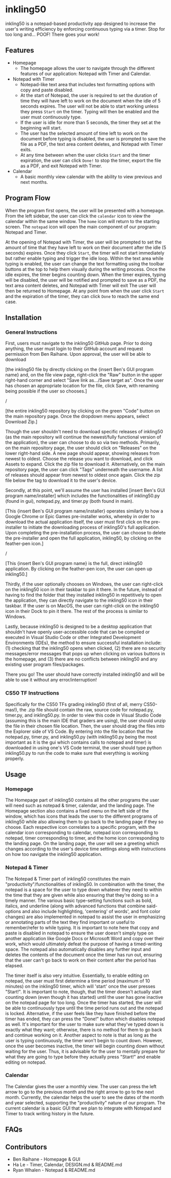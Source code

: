 # inkling50
inkling50 is a notepad-based productivity app designed to increase the user's writing efficiency by enforcing continuous typing via a timer. Stop for too long and... POOF! There goes your work! 

## Features
- Homepage
  - The homepage allows the user to navigate through the different features of our application: Notepad with Timer and Calendar.
- Notepad with Timer
  - Notepad-like text area that includes text formatting options with copy and paste disabled.
  - At the start of Notepad, the user is required to set the duration of time they will have left to work on the document when the idle of 5 seconds expires. The user will not be able to start working unless they press `Start` on the timer. Typing will then be enabled and the user must continuously type.
  - If the user is idle for more than 5 seconds, the timer they set at the beginning will start.
  - The user has the selected amount of time left to work on the document before typing is disabled, the user is prompted to save the file as a PDF, the text area content deletes, and Notepad with Timer exits.
  - At any time between when the user clicks `Start` and the timer expiration, the user can click `Done!` to stop the timer, export the file as a PDF, and exit Notepad with Timer.
- Calendar
  - A basic monthly view calendar with the ability to view previous and next months.

## Program Flow

When the program first opens, the user will be presented with a homepage. From the left sidebar, the user can click the `calendar` icon to view the calendar within the same window. The `home` icon will return to the starting screen. The `notepad` icon will open the main component of our program: Notepad and Timer.

At the opening of Notepad with Timer, the user will be prompted to set the amount of time that they have left to work on their document after the idle (5 seconds) expires. Once they click `Start`, the timer will not start immediately but rather enable typing and trigger the idle loop. Within the text area while typing is enabled, the user can change the text formatting using the toolbar buttons at the top to help them visually during the writing process. Once the idle expires, the timer begins counting down. When the timer expires, typing will be disabled, the user will be notified and prompted to save as a PDF, the text area content deletes, and Notepad with Timer will exit The user will then be returned to Homepage. At any point from when the user click `Start` and the expiration of the timer, they can click `Done` to reach the same end case.

## Installation

### General Instructions

First, users must navigate to the inkling50 GitHub page. Prior to doing anything, the user must login to their GitHub account and request permission from Ben Raihane. Upon approval, the user will be able to download 

[the inkling50 file by directly clicking on the {insert Ben's GUI program name} and, on the file view page, right-click the "Raw" button in the upper right-hand corner and select "Save link as.../Save target as". Once the user has chosen an appropriate location for the file, click Save, with renaming being possible if the user so chooses.]

/

[the entire inkling50 repository by clicking on the green "Code" button on the main repository page. Once the dropdown menu appears, select Download Zip.] 

Though the user shouldn't need to download specific releases of inkling50 (as the main repository will continue the newest/fully functional version of the application), the user can choose to do so via two methods. Primarily, on the main repository page, the user should click on "Releases" on the lower right-hand side. A new page should appear, showing releases from newest to oldest. Choose the release you want to download, and click Assets to expand. Click the zip file to download it. Alternatively, on the main repository page, the user can click "Tags" underneath the username. A list of releases should appear from newest to oldest once again. Click the zip file below the tag to download it to the user's device. 

Secondly, at this point, we'll assume the user has installed [insert Ben's GUI program name/installer] which includes the functionalities of inkling50.py (found in gui), notepad.py, and timer.py (both found in main). 

[This {insert Ben's GUI program name/installer} operates similarly to how a Google Chrome or Epic Games pre-installer works, whereby in order to download the actual application itself, the user must first click on the pre-installer to initiate the downloading process of inkling50's full application. Upon completing the pre-installation process, the user can choose to delete the pre-installer and open the full application, inkling50, by clicking on the feather-pen icon.]

/

[This {insert Ben's GUI program name} is the full, direct inkling50 application. By clicking on the feather-pen icon, the user can open up inkling50.]

Thirdly, if the user optionally chooses on Windows, the user can right-click on the inkling50 icon in their taskbar to pin it there. In the future, instead of having to find the folder that they installed inkling50 in repetitively to open the application, they can directly navigate to the inkling50 icon in their taskbar. If the user is on MacOS, the user can right-click on the inkling50 icon in their Dock to pin it there. The rest of the process is similar to Windows. 

Lastly, because inkling50 is designed to be a desktop application that shouldn't have openly user-accessible code that can be compiled or executed in Visual Studio Code or other Integrated Development Environments (IDEs), the method to ensure successful installation include: (1) checking that the inkling50 opens when clicked, (2) there are no security messages/error messages that pops up when clicking on various buttons in the homepage, and (3) there are no conflicts between inkling50 and any existing user program files/packages. 

There you go! The user should have correctly installed inkling50 and will be able to use it without any error/interruption! 

### CS50 TF Instructions

Specifically for the CS50 TFs grading inkling50 (first of all, merry CS50-mas!), the .zip file should contain the raw, source code for notepad.py, timer.py, and inkling50.py. In order to view this code in Visual Studio Code (assuming this is the main IDE that graders are using), the user should unzip the file in their chosen file location. Then, the user should drag the files into the Explorer side of VS Code. By entering into the file location that the notepad.py, timer.py, and inkling50.py (with inkling50.py being the most important as it is the gui which contains calls to notepad and timer) is downloaded in using one's VS Code terminal, the user should type python inkling50.py to run the code to make sure that everything is working properly.

## Usage

### Homepage

The Homepage part of inkling50 contains all the other programs the user will need such as notepad & timer, calendar, and the landing page. The Homepage section also contains a fixed menu on the left side of the window, which has icons that leads the user to the different programs of inkling50 while also allowing them to go back to the landing page if they so choose. Each respective icon correlates to a specific program, with the calendar icon corresponding to calendar, notepad icon corresponding to notepad, timer corresponding to timer, and the home icon corresponding to the landing page. On the landing page, the user will see a greeting which changes according to the user's device time settings along with instructions on how too navigate the inkling50 application.

### Notepad & Timer

The Notepad & Timer part of inkling50 constitutes the main "productivity"/functionalities of inkling50. In combination with the timer, the notepad is a space for the user to type down whatever they need to within the time that they are given while also ensuring that they're doing so in a timely manner. The various basic type-setting functions such as bold, italics, and underline (along with advanced functions that combine said-options and also include highlighting, 'centering' of words', and font color changes) are also implemented in notepad to assist the user in emphasizing or annotating parts of the text they find important or useful to remember/refer to while typing. It is important to note here that copy and paste is disabled in notepad to ensure the user doesn't simply type on another application like Google Docs or Microsoft Word and copy over their work, which would ultimately defeat the purpose of having a timed-writing space. The notepad also automatically disables any further input and deletes the contents of the document once the timer has run out, ensuring that the user can't go back to work on their content after the period has elapsed.

The timer itself is also very intuitive. Essentially, to enable editing on notepad, the user must first determine a time period (maximum of 10 minutes) on the inkling50 timer, which will 'start' once the user presses "Start!". It is important to note, though, that the timer doesn't actually start counting down (even though it has started) until the user has gone inactive on the notepad page for too long. Once the timer has started, the user will be able to continuously type until the time period runs out and the notepad is locked. Alternative, if the user feels like they have finished before the timer has ended, they can press the "Done!" button which disables notepad as well. It's important for the user to make sure what they've typed down is exactly what they want; otherwise, there is no method for them to go back and continue working on it. Another aspect to note is that as long as the user is typing continuously, the timer won't begin to count down. However, once the user becomes inactive, the timer will begin counting down without waiting for the user. Thus, it is advisable for the user to mentally prepare for what they are going to type before they actually press "Start!" and enable editing on notepad.  

### Calendar

The Calendar gives the user a monthly view. The user can press the left arrow to go to the previous month and the right arrow to go to the next month. Currently, the calendar helps the user to see the dates of the month and year selected, supporting the "productivity" nature of our program. The current calendar is a basic GUI that we plan to integrate with Notepad and Timer to track writing history in the future.

## FAQs 



## Contributors
- Ben Raihane - Homepage & GUI
- Ha Le - Timer, Calendar, DESIGN.md & README.md
- Ryan Whalen - Notepad & README.md
